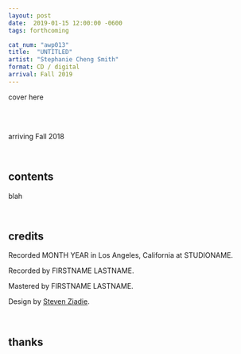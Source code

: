 ```yaml
---
layout: post
date:  2019-01-15 12:00:00 -0600
tags: forthcoming

cat_num: "awp013"
title:  "UNTITLED"
artist: "Stephanie Cheng Smith"
format: CD / digital
arrival: Fall 2019
---
```


cover here

<br/>

<br/>arriving Fall 2018

<br/>

## contents

blah

<br/>

## credits

Recorded MONTH YEAR in Los Angeles, California at STUDIONAME.

Recorded by FIRSTNAME LASTNAME.

Mastered by FIRSTNAME LASTNAME.

Design by [Steven Ziadie](http://s-ziadie.com/).

<br/>

## thanks
